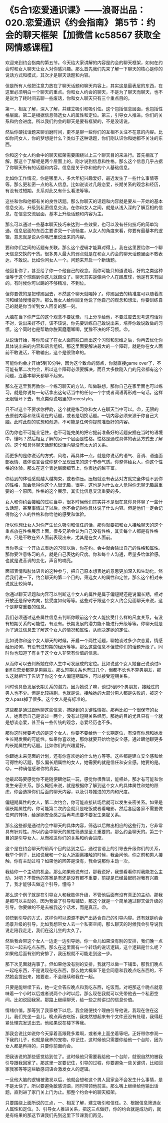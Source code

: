 # 《5合1恋爱通识课》——浪哥出品：020.恋爱通识《约会指南》 第5节：约会的聊天框架【加微信 kc58567 获取全网情感课程】

欢迎来到约会指南的第五节。今天给大家讲解的内容是约会的聊天框架，如何在约会时和女人聊天让女人对你感兴趣。那么首先我们先来了解一下聊天的核心是你的说话方式和模式，其次才是聊天话题和内容。

但是所有人他把注意力放在了聊天话题和聊天内容上，其实这是最表层的东西，在这里必须明白一个聊天的重点。你和女人约会的聊天，不是为了聊天而聊天，也不是说为了耗时间去聊一些废话，你和女人聊天只有三个重点目的。

第一，相互了解，深入了解，并建立吸引和吸引任。这个包括信息层面，也包括性格层面。第二是根据信息筛选女人的属性和定位。第三，引导女人推进。你们的关系和约会进度。所以我们约会的聊天是要有框架的，不是没话说。

然后你硬找话题来聊消磨时间，更不是聊一些你们的互相不关注不在意的内容。比如你问女人，你的梦想是什么？类似于这种话题，你们刚认识你和她都不关注的东西。

你和这个女人约会中的聊天框架需要围绕以上三个聊天目的来进行。首先相互了解，那这个了解呢是两个层面上的。刚才说到信息和性格。那么这个信息几乎占据了你聊天所有的话题和内容。信息是关于你和他的个人基础信息。

比如你工作情况，你是哪里人，多大年纪兴趣爱好，最近发生了一些什么事情等等。那么更私密一点的私人信息。比如说谈过几段恋爱，长期关系的观念和经历，有没有过短期。关系对此又有什么看法等等。

这些和你和他都有关的良性话题。那么你聊天的话题和内容就是要从一开始的基本信息交流，升级到私密信息交流。在你和女人之间，就是从浅入深的了解互相的信息，在信息交流层面，基本上升级话题和内容为主。

那么可以通过一些基本聊天技巧来达到一些效果，也可以没有任何技巧的简单沟通，信息层面的东西主要讲究一个流畅度，从女人的角度来看，你要有最基本的逻辑，意思就是说从你嘴巴里说出来的内容。

要和你们之间的话题有关联。那么这个逻辑才能算对得上。我在这里要给你一个聊天信息交换的干货。很多男人最大的弱点就是在和女人约会的聊天话题里面不敢表达，不敢说。比如你问女人一个。问题来开启一个新话题。

他回复你了，甚至给了你一个他自己的观念。而你可能只知道说哦，好的之类这种话等于这个球踢到你这儿就踢没了。聊天其实是像两个人在踢皮球，他是有来有回的。有时候你可以踢的不够精准，不到位。

但你要做的是把球踢回去，不然这个聊天就嘎掉了。你踢回去的精准度可以随着练习和经验慢慢提升。那么当女人给你回复他说了他自己的观念和想法，你要训练自己的就是你当听到女人回复的那一刻。

大脑在当下你产生的这个观念不要犹豫，马上分享给他，不要过度去思考这句话对不对，说出来好不好，该不该说，你先要训练自己敢说出来，培养你敢说敢做的习惯。这个同时也是帮助你脱离磨磨唧唧，犹豫不决的坏习惯。😡。

从说话开始，等你形成了在女人面前脱口而出这个习惯和思维之后，你再去优化你具体说出来的内容和语言组织。那这里面要解决最大的一个障碍，就是你在女人面前不敢说话，不敢输出，这个是很致命的。

可能你约会才开始5到10分钟，因为这个致命的弱点，你就直接game over了，不可能有第二次约会，所以这个障碍必须要解决。而且大多数刚入门的兄弟都有这个问题，连基本聊天都聊不起来。

那么在这里我再教你一个练习聊天的方法，叫做联想。那你自己在家里面也可以练习，就是你说每一句话拿出这句话当中的任何一个字或者词语再形成一句话，这样无限循环下去，有点类似说唱里的freeestyle。

只不过这个不要求你押韵，这个就是练习你和女人在聊天当中可以。😡，无限的去原创内容和继续现在的话题，或者是切换话题。一切内容必须来源于你自己大脑。此时此刻的联想和创造，不可能是任何你提前准备好的内容。

因为你也不可能全记住，也不可能完美的把它提前准备好的话题安插在当时的语境中，懂吗？然后相互了解的另一个层面是性格。性格是通过具体的表达方式去了解的。这个和具体聊天话题和说话内容没有太大的关系。

而更多的是你说话的方式、风格，再具体一点，就是你说话的语气、音调、语速面部表情、肢体语言合成你整个呈现出来的这个节奏气质。你整体给女人，你这个性格的体验。那么在这个表达层面细节上，你表达的越丰富。

你给到的体验感就越大越拘束，或者你压。压根就没有表达对方就完全体验不到你的性格，就会觉得你这个人很无趣，很平，这也是为什么女人觉得你无聊无趣最重要的一个原因。性格的这个展示，其实比信息交流重要的多。

女人和你约会接触的过程当中，很多时候他们其实并不是很在意你具体聊了一些什么话题，甚至事情过了以后，他不会记得你具体说了什么内容。但是他们一定会记得你这个人的性格和你给他的感受和体验。

所以你想让女人对你产生长久吸引和信任的话，那你就要把和女人接触聊天的这个重点放在性格展示上面。很多兄弟会认为自己没有性格，其实每个人都是有性格的，只是不敢在外人面前表现出来，尤其是在女人面前。

当你养成一个开放式表达的习惯以后，你在约。会中就会输出自己的性格和属性。那你要注意练习的点，就是自己表达的尺度。你和每个人沟通，尽量多给体验感。也就是说音调的变化，声音的响亮。

面部表情和肢体语言的这种参与，把自己原本想表达的意思更加深入和生动化。然后我们说一下，约会聊天的第二个目的，筛选女人的属性和定位。那么这个相对来说就比较简单。

你通过聊天话题和内容可以判断这个女人的属性是属于偏短期还是说偏长期，相对开放还是保守内向，接受度如何等等。这些对于跟这个女人约会见面聊天来说，这个是非常重要的信息。

我们必须通过这些属性信息去判断你眼前这个女人能接受什么样的尺度关系，有没有短期关系的可能性，有没有。长期发展的潜力能不能进行升级等等。你聊天就是为了通过信息去了解这个女人的情况和属性，从而决定她的定位。

比如说你和这个女人聊天的时候，开启一个两性话题，聊她谈过多少次恋爱，情感经历如何，有没有过短期的经历等等。那么这些信息不但使你们的话题升级了。同时你也知道了有关于这个女人非常有价值的信息。

从而你可以去判断她在你人生中可发展成的定位。比如说这个女人她自己说谈过5到6次恋爱都算是男朋友。那么短期关系也有过几个，但都不长也不算男朋友，那么这就相当于告诉了你这个女人偏短期属性，可以接受短期关系。

同时也具备发展长期关系的潜力。因为她说了嘛，谈过5到6个男朋友，接触过的男人也不少。但是比较挑剔，也就是说，接触她的大部分男人都是失败的，被这个女人pass掉了很多。这个女人是有标准的。

这些都是通过跟他聊这些信息，捕捉到的关键性情报。那再比如一个很保守的女人，她表示自己是谈过一两个，没有过短期关系经历。那她的目的尤且只有一个就是想谈恋爱，甚至有一些传统的观念，恋爱经历也不多。

那你这时候要考虑的是这个女人，你要不要给他一个长期定位，有没有你想和她发生长期发展的可能性。如果你喜欢她，那你就要开始给他安全感，通过跟他聊更多的长期属性的话题。比如你们的兴趣爱好。

你跟她未来见面的计划，还有你喜欢她的什么地方等等。这些都是建立安全感和给可得性的话题，那么偏长期属性的女人，她需要的就是信任和安全感。她要的是。😡，一种确信感和你的真实。

他最起码要感觉你不是随便跟他玩一玩，感觉你很靠谱，能相处，那才有可能和你发生亲密关系。那么概括来说，就是根据你了解到这个女人的具体属性和她的顾虑，你会选择你们后面的聊天内容，以及引导推进的方向和尺度。

偏短期属性的女人，第二次约会，你可能直接转场后就可以发生亲密关系。如果是偏长期属性的，你可能第二次约会就只是吃饭或者看电影，然后各回各家不需要做任何的转场，给足她安全感之后再考虑要不要发生亲密关系。

那么这些都是通过约会中聊天的具体内容，筛选以后做出相应的这些行为，它非常具有针对性。所以约会中聊天的属性筛选是至关重要的。那么约会聊天的。第三个目的是引导女人，从而推进你们的关系和约会进度。

这个是在约会聊天的前两个目的达到之后，通过言语上的引导去升级你们的关系，我举个例子，比如说我和一个女人近距离接触的时候，我会问他，你之前和男人接触，你有主动过吗？如果他的回答是没有，我会说那你主动一次。

我给你一个主动的机会。那么如果他说有过，那我说好，我想看看你对我能怎么主动，对吧？不管他的答案是有还是没有都不重要，前提是已经最起码对我有兴趣了，我才能够去做这个引导，懂吗？

那么这个例子就是在引导女人和我肢体升级，不管他后面有没有真正的主动，那我是都可以主动的，因为我做了引导和铺垫，那这个就是一个简单通过聊天做升级的引导。你要做的不是去被我这个话术，而是真正。😡。

领悟到引导的方式，这样你可以源源不断产出适合自己的引导内容。还有就是约会场景升级的引导。比如我想带女人去一个私密空间，那么聊天的时候我会引导说我说走陪我走走，我们在这儿坐的太久了。

然后我会带这个女人一边走一边引导她，你一会儿如果没有别的安排，我们晚一点可以一起去吃点东西，那么在这里面有一个转场的说话逻辑，这个逻辑是什么呢？如果他后面有别的安排了，我压根就不可能走到这一步。

那下次见面就完事了。但如果他没有别的安排，我就可以做一下铺垫，那我们晚点一起吃东西，不是说现在吃东西，那么她大概率下是会同意和我晚点吃东西的，不然她会提出来，她要走，不会继续和我在一起。

只要是能继续下去，她一定会答应晚点和我吃东西，吃饭而。对吧那这个晚点就意味着一个小时以后或者说两个小时以后，那么现在我就可以先带他去一个私密空间。比如说回我家。那路上继续聊天，给一些之前讲过的信息价值。

情绪价值。那等到了我家楼下以后，我会随便找个理由引导他说，我现在住在这儿，我们先坐一会儿，晚点再去吃饭，我突然想起来有个文件还没有处理，我得赶紧处理完发送出去。他如果说在楼下等我。

那我会说比如说你今天穿着高跟鞋多累啊，或者来上面坐着等吧。正好带你参观一下我的儿子，也就是我养的宠物，你记住，这时候他只需要你给他一个台阶，因为女人都是矜持的，只要你前面约会。

把我该说的那些感觉给到位了。这时候他只需要我给他一个台阶，就很自然的被我引导跟我回家了。那这里一定要记住，引导的过程，你要避免一些关键词，比如回家我家等等这些敏感词语会激发女人的逻辑。

一旦他大脑的逻辑被激发以后，他就会想和这个男人回家会不会发生什么事情，是不是太快了。所以要避免敏感词语，同时带领他前进。那么嘴上继续给他输出话题，直到进了家门关上门为止。那整个约会中的聊天框架。

只要围绕上面所说的三点，一、相互了解，建立吸引和信任。2、根据信息筛选女人属性和定位。3、引导女人推进关系，把这三点做好，你的约会就是成功的，就是有结果的那这节课我们先到这里下节课我们再见。

